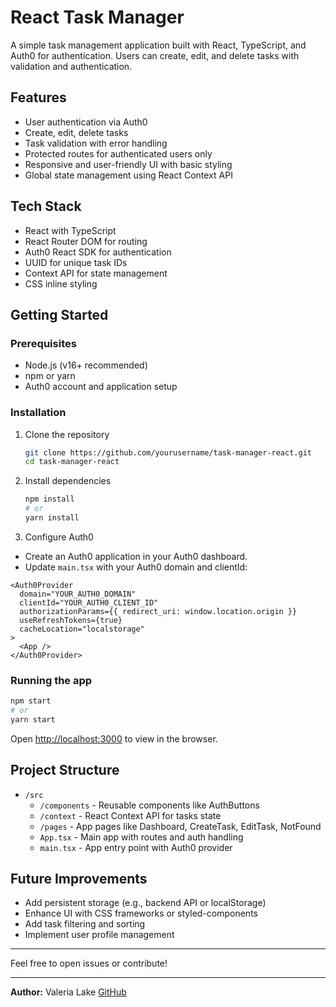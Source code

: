 
# React Task Manager

A simple task management application built with React, TypeScript, and Auth0 for authentication. Users can create, edit, and delete tasks with validation and authentication.

## Features

- User authentication via Auth0
- Create, edit, delete tasks
- Task validation with error handling
- Protected routes for authenticated users only
- Responsive and user-friendly UI with basic styling
- Global state management using React Context API

## Tech Stack

- React with TypeScript
- React Router DOM for routing
- Auth0 React SDK for authentication
- UUID for unique task IDs
- Context API for state management
- CSS inline styling

## Getting Started

### Prerequisites

- Node.js (v16+ recommended)
- npm or yarn
- Auth0 account and application setup

### Installation

1. Clone the repository

   ```bash
   git clone https://github.com/yourusername/task-manager-react.git
   cd task-manager-react
   ```

2. Install dependencies

   ```bash
   npm install
   # or
   yarn install
   ```

3. Configure Auth0

- Create an Auth0 application in your Auth0 dashboard.
- Update `main.tsx` with your Auth0 domain and clientId:

```tsx
<Auth0Provider
  domain="YOUR_AUTH0_DOMAIN"
  clientId="YOUR_AUTH0_CLIENT_ID"
  authorizationParams={{ redirect_uri: window.location.origin }}
  useRefreshTokens={true}
  cacheLocation="localstorage"
>
  <App />
</Auth0Provider>
```

### Running the app

```bash
npm start
# or
yarn start
```

Open [http://localhost:3000](http://localhost:3000) to view in the browser.

## Project Structure

- `/src`
  - `/components` - Reusable components like AuthButtons
  - `/context` - React Context API for tasks state
  - `/pages` - App pages like Dashboard, CreateTask, EditTask, NotFound
  - `App.tsx` - Main app with routes and auth handling
  - `main.tsx` - App entry point with Auth0 provider

## Future Improvements

- Add persistent storage (e.g., backend API or localStorage)
- Enhance UI with CSS frameworks or styled-components
- Add task filtering and sorting
- Implement user profile management

---

Feel free to open issues or contribute!

---

**Author:** Valeria Lake [GitHub](https://github.com/VVLake)
